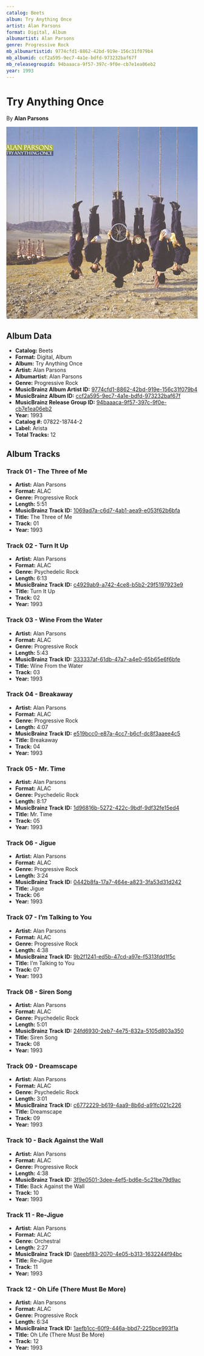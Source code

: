 ```yaml
---
catalog: Beets
album: Try Anything Once
artist: Alan Parsons
format: Digital, Album
albumartist: Alan Parsons
genre: Progressive Rock
mb_albumartistid: 9774cfd1-8862-42bd-919e-156c31f079b4
mb_albumid: ccf2a595-9ec7-4a1e-bdfd-973232baf67f
mb_releasegroupid: 94baaaca-9f57-397c-9f0e-cb7e1ea06eb2
year: 1993
---
```


# Try Anything Once

By **Alan Parsons**

![](../../assets/beetscovers/Alan_Parsons-Try_Anything_Once.jpg)

## Album Data

- **Catalog:** Beets
- **Format:** Digital, Album
- **Album:** Try Anything Once
- **Artist:** Alan Parsons
- **Albumartist:** Alan Parsons
- **Genre:** Progressive Rock
- **MusicBrainz Album Artist ID:** [9774cfd1-8862-42bd-919e-156c31f079b4](https://musicbrainz.org/artist/9774cfd1-8862-42bd-919e-156c31f079b4)
- **MusicBrainz Album ID:** [ccf2a595-9ec7-4a1e-bdfd-973232baf67f](https://musicbrainz.org/release/ccf2a595-9ec7-4a1e-bdfd-973232baf67f)
- **MusicBrainz Release Group ID:** [94baaaca-9f57-397c-9f0e-cb7e1ea06eb2](https://musicbrainz.org/release-group/94baaaca-9f57-397c-9f0e-cb7e1ea06eb2)
- **Year:** 1993
- **Catalog #:** 07822-18744-2
- **Label:** Arista
- **Total Tracks:** 12

## Album Tracks

### Track 01 - The Three of Me

- **Artist:** Alan Parsons
- **Format:** ALAC
- **Genre:** Progressive Rock
- **Length:** 5:51
- **MusicBrainz Track ID:** [1069ad7a-c6d7-4ab1-aea9-e053f62b6bfa](https://musicbrainz.org/recording/1069ad7a-c6d7-4ab1-aea9-e053f62b6bfa)
- **Title:** The Three of Me
- **Track:** 01
- **Year:** 1993

### Track 02 - Turn It Up

- **Artist:** Alan Parsons
- **Format:** ALAC
- **Genre:** Psychedelic Rock
- **Length:** 6:13
- **MusicBrainz Track ID:** [c4929ab9-a742-4ce8-b5b2-29f5197923e9](https://musicbrainz.org/recording/c4929ab9-a742-4ce8-b5b2-29f5197923e9)
- **Title:** Turn It Up
- **Track:** 02
- **Year:** 1993

### Track 03 - Wine From the Water

- **Artist:** Alan Parsons
- **Format:** ALAC
- **Genre:** Progressive Rock
- **Length:** 5:43
- **MusicBrainz Track ID:** [333337af-61db-47a7-a4e0-65b65e6f6bfe](https://musicbrainz.org/recording/333337af-61db-47a7-a4e0-65b65e6f6bfe)
- **Title:** Wine From the Water
- **Track:** 03
- **Year:** 1993

### Track 04 - Breakaway

- **Artist:** Alan Parsons
- **Format:** ALAC
- **Genre:** Progressive Rock
- **Length:** 4:07
- **MusicBrainz Track ID:** [e519bcc0-e87a-4cc7-b6cf-dc8f3aaee4c5](https://musicbrainz.org/recording/e519bcc0-e87a-4cc7-b6cf-dc8f3aaee4c5)
- **Title:** Breakaway
- **Track:** 04
- **Year:** 1993

### Track 05 - Mr. Time

- **Artist:** Alan Parsons
- **Format:** ALAC
- **Genre:** Psychedelic Rock
- **Length:** 8:17
- **MusicBrainz Track ID:** [1d96816b-5272-422c-9bdf-9df32fe15ed4](https://musicbrainz.org/recording/1d96816b-5272-422c-9bdf-9df32fe15ed4)
- **Title:** Mr. Time
- **Track:** 05
- **Year:** 1993

### Track 06 - Jigue

- **Artist:** Alan Parsons
- **Format:** ALAC
- **Genre:** Progressive Rock
- **Length:** 3:24
- **MusicBrainz Track ID:** [0442b8fa-17a7-464e-a823-3fa53d31d242](https://musicbrainz.org/recording/0442b8fa-17a7-464e-a823-3fa53d31d242)
- **Title:** Jigue
- **Track:** 06
- **Year:** 1993

### Track 07 - I’m Talking to You

- **Artist:** Alan Parsons
- **Format:** ALAC
- **Genre:** Progressive Rock
- **Length:** 4:38
- **MusicBrainz Track ID:** [9b2f1241-ed5b-47cd-a97e-f5313fdd1f5c](https://musicbrainz.org/recording/9b2f1241-ed5b-47cd-a97e-f5313fdd1f5c)
- **Title:** I’m Talking to You
- **Track:** 07
- **Year:** 1993

### Track 08 - Siren Song

- **Artist:** Alan Parsons
- **Format:** ALAC
- **Genre:** Psychedelic Rock
- **Length:** 5:01
- **MusicBrainz Track ID:** [24fd6930-2eb7-4e75-832a-5105d803a350](https://musicbrainz.org/recording/24fd6930-2eb7-4e75-832a-5105d803a350)
- **Title:** Siren Song
- **Track:** 08
- **Year:** 1993

### Track 09 - Dreamscape

- **Artist:** Alan Parsons
- **Format:** ALAC
- **Genre:** Psychedelic Rock
- **Length:** 3:01
- **MusicBrainz Track ID:** [c6772229-b619-4aa9-8b6d-a91fc021c226](https://musicbrainz.org/recording/c6772229-b619-4aa9-8b6d-a91fc021c226)
- **Title:** Dreamscape
- **Track:** 09
- **Year:** 1993

### Track 10 - Back Against the Wall

- **Artist:** Alan Parsons
- **Format:** ALAC
- **Genre:** Progressive Rock
- **Length:** 4:38
- **MusicBrainz Track ID:** [3f9e0501-3dee-4ef5-bd6e-5c21be79d9ac](https://musicbrainz.org/recording/3f9e0501-3dee-4ef5-bd6e-5c21be79d9ac)
- **Title:** Back Against the Wall
- **Track:** 10
- **Year:** 1993

### Track 11 - Re‐Jigue

- **Artist:** Alan Parsons
- **Format:** ALAC
- **Genre:** Orchestral
- **Length:** 2:27
- **MusicBrainz Track ID:** [0aeebf83-2070-4e05-b313-1632244f94bc](https://musicbrainz.org/recording/0aeebf83-2070-4e05-b313-1632244f94bc)
- **Title:** Re‐Jigue
- **Track:** 11
- **Year:** 1993

### Track 12 - Oh Life (There Must Be More)

- **Artist:** Alan Parsons
- **Format:** ALAC
- **Genre:** Progressive Rock
- **Length:** 6:34
- **MusicBrainz Track ID:** [1aefb1cc-60f9-446a-bbd7-225bce993f1a](https://musicbrainz.org/recording/1aefb1cc-60f9-446a-bbd7-225bce993f1a)
- **Title:** Oh Life (There Must Be More)
- **Track:** 12
- **Year:** 1993


